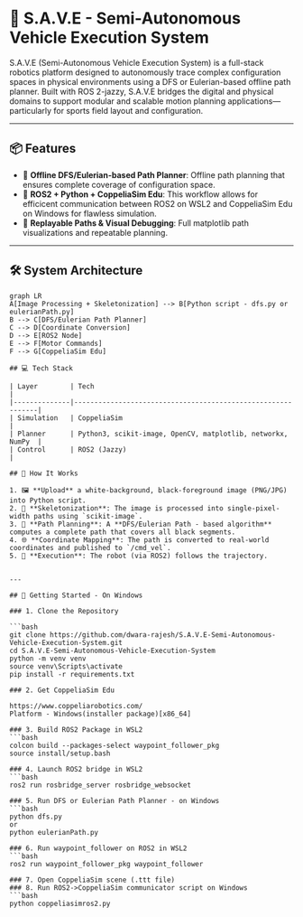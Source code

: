 # 🚗 S.A.V.E - Semi-Autonomous Vehicle Execution System

S.A.V.E (Semi-Autonomous Vehicle Execution System) is a full-stack robotics platform designed to autonomously trace complex configuration spaces in physical environments using a DFS or Eulerian-based offline path planner. Built with ROS 2-jazzy, S.A.V.E bridges the digital and physical domains to support modular and scalable motion planning applications—particularly for sports field layout and configuration.

---

## 📦 Features

- 🧠 **Offline DFS/Eulerian-based Path Planner**: Offline path planning that ensures complete coverage of configuration space.
- 🧱 **ROS2 + Python + CoppeliaSim Edu**: This workflow allows for efficicent communication between ROS2 on WSL2 and CoppeliaSim Edu on Windows for flawless simulation.
- 🔁 **Replayable Paths & Visual Debugging**: Full matplotlib path visualizations and repeatable planning.

---

## 🛠️ System Architecture

```mermaid
graph LR
A[Image Processing + Skeletonization] --> B[Python script - dfs.py or eulerianPath.py]
B --> C[DFS/Eulerian Path Planner]
C --> D[Coordinate Conversion]
D --> E[ROS2 Node]
E --> F[Motor Commands]
F --> G[CoppeliaSim Edu]

## 💻 Tech Stack

| Layer        | Tech                                                        |
|--------------|-------------------------------------------------------------|
| Simulation   | CoppeliaSim                                                 |
| Planner      | Python3, scikit-image, OpenCV, matplotlib, networkx, NumPy  |
| Control      | ROS2 (Jazzy)                                                |

## 🧪 How It Works

1. 🖼 **Upload** a white-background, black-foreground image (PNG/JPG) into Python script.
2. 🧠 **Skeletonization**: The image is processed into single-pixel-width paths using `scikit-image`.
3. 📍 **Path Planning**: A **DFS/Eulerian Path - based algorithm** computes a complete path that covers all black segments.
4. 🌐 **Coordinate Mapping**: The path is converted to real-world coordinates and published to `/cmd_vel`.
5. 🤖 **Execution**: The robot (via ROS2) follows the trajectory.


---

## 🚀 Getting Started - On Windows

### 1. Clone the Repository

```bash
git clone https://github.com/dwara-rajesh/S.A.V.E-Semi-Autonomous-Vehicle-Execution-System.git
cd S.A.V.E-Semi-Autonomous-Vehicle-Execution-System
python -m venv venv
source venv\Scripts\activate
pip install -r requirements.txt

### 2. Get CoppeliaSim Edu

https://www.coppeliarobotics.com/
Platform - Windows(installer package)[x86_64]

### 3. Build ROS2 Package in WSL2
```bash
colcon build --packages-select waypoint_follower_pkg
source install/setup.bash

### 4. Launch ROS2 bridge in WSL2
```bash
ros2 run rosbridge_server rosbridge_websocket

### 5. Run DFS or Eulerian Path Planner - on Windows
```bash
python dfs.py
or
python eulerianPath.py

### 6. Run waypoint_follower on ROS2 in WSL2
```bash
ros2 run waypoint_follower_pkg waypoint_follower

### 7. Open CoppeliaSim scene (.ttt file)
### 8. Run ROS2->CoppeliaSim communicator script on Windows
```bash
python coppeliasimros2.py

